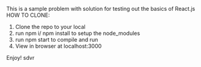 This is a sample problem with solution for testing out the basics of React.js
HOW TO CLONE:

1. Clone the repo to your local
2. run npm i/ npm install to setup the node_modules
3. run npm start to compile and run
4. View in browser at localhost:3000

Enjoy!
sdvr
